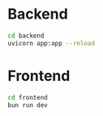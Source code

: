 # Backend
```bash
cd backend  
uvicorn app:app --reload
```
# Frontend

```bash
cd frontend 
bun run dev
```
